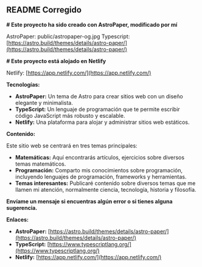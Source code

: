 ## README Corregido

**# Este proyecto ha sido creado con AstroPaper, modíficado por mí**

AstroPaper: public/astropaper-og.jpg
Typescript: [https://astro.build/themes/details/astro-paper/](https://astro.build/themes/details/astro-paper/)

**# Este proyecto está alojado en Netlify**

Netlify: [https://app.netlify.com/](https://app.netlify.com/)

**Tecnologías:**

- **AstroPaper:** Un tema de Astro para crear sitios web con un diseño elegante y minimalista.
- **TypeScript:** Un lenguaje de programación que te permite escribir código JavaScript más robusto y escalable.
- **Netlify:** Una plataforma para alojar y administrar sitios web estáticos.

**Contenido:**

Este sitio web se centrará en tres temas principales:

- **Matemáticas:** Aquí encontrarás artículos, ejercicios sobre diversos temas matemáticos.
- **Programación:** Comparto mis conocimientos sobre programación, incluyendo lenguajes de programación, frameworks y herramientas.
- **Temas interesantes:** Publicaré contenido sobre diversos temas que me llamen mi atención, normalmente ciencia, tecnología, historia y filosofía.

**Envíame un mensaje si encuentras algún error o si tienes alguna sugerencia.**

**Enlaces:**

- **AstroPaper:** [https://astro.build/themes/details/astro-paper/](https://astro.build/themes/details/astro-paper/)
- **TypeScript:** [https://www.typescriptlang.org/](https://www.typescriptlang.org/)
- **Netlify:** [https://app.netlify.com/](https://app.netlify.com/)

